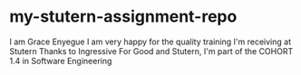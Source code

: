 # my-stutern-assignment-repo
I am Grace Enyegue
I am very happy for the quality training I'm receiving at Stutern
Thanks to Ingressive For Good and Stutern, I'm part of the COHORT 1.4 in Software Engineering